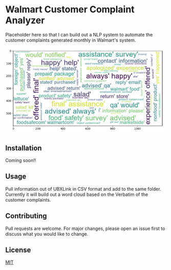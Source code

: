 # Walmart Customer Complaint Analyzer

Placeholder here so that I can build out a NLP system to automate the customer complaints generated monthly in Walmart's system. 

![Example of Word Cloud](ComplaintNLPExample.JPG)

## Installation

Coming soon!!


## Usage

Pull information out of UBXLink in CSV format and add to the same folder. Currently it will build out a word cloud based on the Verbatim of the customer complaints.

## Contributing
Pull requests are welcome. For major changes, please open an issue first to discuss what you would like to change.


## License
[MIT](https://choosealicense.com/licenses/mit/)

